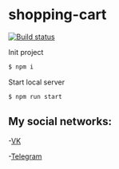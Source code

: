 # shopping-cart

[![Build status](https://ci.appveyor.com/api/projects/status/uu5u7pohcnbvsn2v?svg=true)](https://ci.appveyor.com/project/Kiraradi/shopping-cart)

Init project 
```bash
$ npm i
```
Start local server
```bash
$ npm run start
```
## My social networks:
-[VK](https://vk.com/thedomino2)

-[Telegram](https://t.me/Kiraradi)